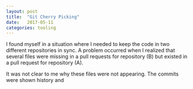 ```yaml
---
layout: post
title:  "Git Cherry Picking"
date:   2017-05-11
categories: tooling
---
```


I found myself in a situation where I needed to keep the code in two different repositories in sync. A problem occurred when I realized that several files were missing in a pull requests for repository (B) but existed in a pull request for repository (A). 

It was not clear to me why these files were not appearing. The commits were shown history and